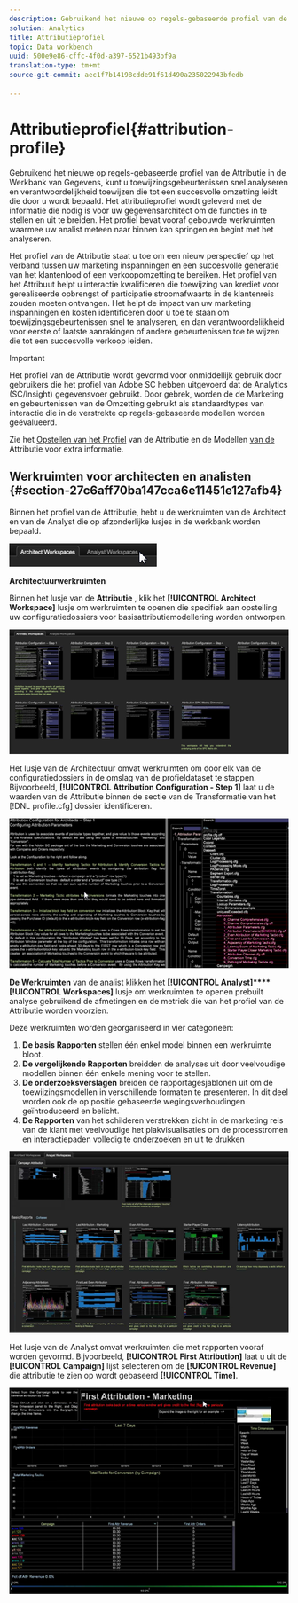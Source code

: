 ```yaml
---
description: Gebruikend het nieuwe op regels-gebaseerde profiel van de Attributie in de Werkbank van Gegevens, kunt u toewijzingsgebeurtenissen snel analyseren en verantwoordelijkheid toewijzen die tot een succesvolle omzetting leidt die door u wordt bepaald. Het attributieprofiel wordt geleverd met de informatie die nodig is voor uw gegevensarchitect om de functies in te stellen en uit te breiden. Het profiel bevat vooraf gebouwde werkruimten waarmee uw analist meteen naar binnen kan springen en begint met het analyseren.
solution: Analytics
title: Attributieprofiel
topic: Data workbench
uuid: 500e9e86-cffc-4f0d-a397-6521b493bf9a
translation-type: tm+mt
source-git-commit: aec1f7b14198cdde91f61d490a235022943bfedb

---
```



# Attributieprofiel{#attribution-profile}

Gebruikend het nieuwe op regels-gebaseerde profiel van de Attributie in de Werkbank van Gegevens, kunt u toewijzingsgebeurtenissen snel analyseren en verantwoordelijkheid toewijzen die tot een succesvolle omzetting leidt die door u wordt bepaald. Het attributieprofiel wordt geleverd met de informatie die nodig is voor uw gegevensarchitect om de functies in te stellen en uit te breiden. Het profiel bevat vooraf gebouwde werkruimten waarmee uw analist meteen naar binnen kan springen en begint met het analyseren.

Het profiel van de Attributie staat u toe om een nieuw perspectief op het verband tussen uw marketing inspanningen en een succesvolle generatie van het klantenlood of een verkoopomzetting te bereiken. Het profiel van het Attribuut helpt u interactie kwalificeren die toewijzing van krediet voor gerealiseerde opbrengst of participatie stroomafwaarts in de klantenreis zouden moeten ontvangen. Het helpt de impact van uw marketing inspanningen en kosten identificeren door u toe te staan om toewijzingsgebeurtenissen snel te analyseren, en dan verantwoordelijkheid voor eerste of laatste aanrakingen of andere gebeurtenissen toe te wijzen die tot een succesvolle verkoop leiden.

<!-- <a id="section_648A288E4CA84D579884BC161085C4D5"></a> -->

>[!IMPORTANT]
>
>Het profiel van de Attributie wordt gevormd voor onmiddellijk gebruik door gebruikers die het profiel van Adobe SC hebben uitgevoerd dat de Analytics (SC/Insight) gegevensvoer gebruikt. Door gebrek, worden de de Marketing en gebeurtenissen van de Omzetting gebruikt als standaardtypes van interactie die in de verstrekte op regels-gebaseerde modellen worden geëvalueerd.

Zie het [Opstellen van het Profiel](../../../../home/c-get-started/c-attribution-profiles/c-rules-attrib/c-attrib-profile-deploy.md#concept-fbcb5800cd6a40cc901e61f3882988c0) van de Attributie en de Modellen [van de](../../../../home/c-get-started/c-attribution-profiles/c-rules-attrib/c-attrib-models.md#concept-e209c7e86a5c4008ad6d78fdf4ea032d) Attributie voor extra informatie.

## Werkruimten voor architecten en analisten {#section-27c6aff70ba147cca6e11451e127afb4}

Binnen het profiel van de Attributie, hebt u de werkruimten van de Architect en van de Analyst die op afzonderlijke lusjes in de werkbank worden bepaald.

![](assets/attribution_profile_tabs.png)

**Architectuurwerkruimten**

Binnen het lusje van de **Attributie** , klik het **[!UICONTROL Architect Workspace]** lusje om werkruimten te openen die specifiek aan opstelling uw configuratiedossiers voor basisattributiemodellering worden ontworpen.

![](assets/attribution_profile_arch.png)

Het lusje van de Architectuur omvat werkruimten om door elk van de configuratiedossiers in de omslag van de profieldataset te stappen. Bijvoorbeeld, **[!UICONTROL Attribution Configuration - Step 1]** laat u de waarden van de Attributie binnen de sectie van de Transformatie van het [!DNL profile.cfg] dossier identificeren.

![](assets/attribution_profile_arch_step1.png)

**De Werkruimten** van de analist klikken het **[!UICONTROL Analyst]****[!UICONTROL Workspaces]** lusje om werkruimten te openen prebuilt analyse gebruikend de afmetingen en de metriek die van het profiel van de Attributie worden voorzien.

Deze werkruimten worden georganiseerd in vier categorieën:

1. **De basis Rapporten** stellen één enkel model binnen een werkruimte bloot.
1. **De vergelijkende Rapporten** breidden de analyses uit door veelvoudige modellen binnen één enkele mening voor te stellen.
1. **De onderzoeksverslagen** breiden de rapportagesjablonen uit om de toewijzingsmodellen in verschillende formaten te presenteren. In dit deel worden ook de op positie gebaseerde wegingsverhoudingen geïntroduceerd en belicht.
1. **De Rapporten** van het schilderen verstrekken zicht in de marketing reis van de klant met veelvoudige het plakvisualisaties om de processtromen en interactiepaden volledig te onderzoeken en uit te drukken

![](assets/attribution_profile_analyst.png)

Het lusje van de Analyst omvat werkruimten die met rapporten vooraf worden gevormd. Bijvoorbeeld, **[!UICONTROL First Attribution]** laat u uit de **[!UICONTROL Campaign]** lijst selecteren om de **[!UICONTROL Revenue]** die attributie te zien op wordt gebaseerd **[!UICONTROL Time]**.

![](assets/attribution_profile_analyst_step1.png)

